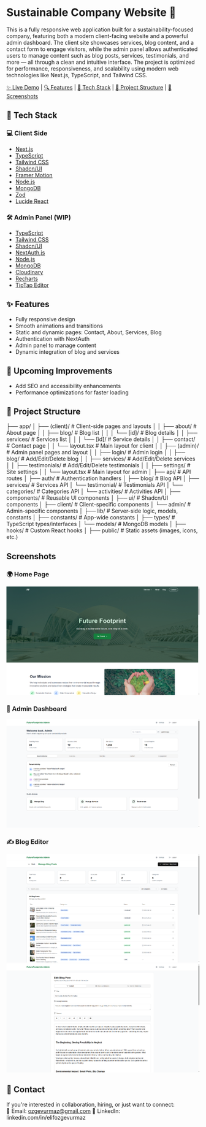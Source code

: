 # Sustainable Company Website 🌱

This is a fully responsive web application built for a sustainability-focused company, featuring both a modern client-facing website and a powerful admin dashboard.
The client site showcases services, blog content, and a contact form to engage visitors, while the admin panel allows authenticated users to manage content such as blog posts, services, testimonials, and more — all through a clean and intuitive interface.
The project is optimized for performance, responsiveness, and scalability using modern web technologies like Next.js, TypeScript, and Tailwind CSS.

 [✨ Live Demo](https://sustainabilitycompany.vercel.app/) | [🔍 Features](#-features) | [🚀 Tech Stack](#-tech-stack) | [📁 Project Structure](#-project-structure) | [📸 Screenshots](#-screenshots)


## 🚀 Tech Stack

### 💻 Client Side
- [Next.js](https://nextjs.org/)
- [TypeScript](https://www.typescriptlang.org/)
- [Tailwind CSS](https://tailwindcss.com/)
- [Shadcn/UI](https://ui.shadcn.com/)
- [Framer Motion](https://www.framer.com/motion/)
- [Node.js](https://nodejs.org/)
- [MongoDB](https://www.mongodb.com/)
- [Zod](https://zod.dev/)
- [Lucide React](https://lucide.dev/)

### 🛠️ Admin Panel (WIP)
- [TypeScript](https://www.typescriptlang.org/)
- [Tailwind CSS](https://tailwindcss.com/)
- [Shadcn/UI](https://ui.shadcn.com/)
- [NextAuth.js](https://next-auth.js.org/)
- [Node.js](https://nodejs.org/)
- [MongoDB](https://www.mongodb.com/)
- [Cloudinary](https://cloudinary.com/)
- [Recharts](https://recharts.org/)
- [TipTap Editor](https://tiptap.dev/)

## ✨ Features

- Fully responsive design
- Smooth animations and transitions
- Static and dynamic pages: Contact, About, Services, Blog
- Authentication with NextAuth
- Admin panel to manage content
- Dynamic integration of blog and services

## 🔧 Upcoming Improvements

- Add SEO and accessibility enhancements
- Performance optimizations for faster loading

## 📁 Project Structure
├── app/
│   ├── (client)/                # Client-side pages and layouts
│   │   ├── about/               # About page
│   │   ├── blog/                # Blog list
│   │   │   └── [id]/            # Blog details
│   │   ├── services/            # Services list
│   │   │   └── [id]/            # Service details
│   │   ├── contact/             # Contact page
│   │   └── layout.tsx           # Main layout for client
│
│   ├── (admin)/                 # Admin panel pages and layout
│   │   ├── login/               # Admin login
│   │   ├── blog/                # Add/Edit/Delete blog
│   │   ├── services/            # Add/Edit/Delete services
│   │   ├── testimonials/        # Add/Edit/Delete testimonials
│   │   ├── settings/            # Site settings
│   │   └── layout.tsx           # Main layout for admin
│
├── api/                         # API routes
│   ├── auth/                    # Authentication handlers
│   ├── blog/                    # Blog API
│   ├── services/                # Services API
│   └── testimonial/             # Testimonials API
│   └── categories/              # Categories API
│   └── activities/              # Activities API
│
├── components/                  # Reusable UI components
│   ├── ui/                      # Shadcn/UI components
│   ├── client/                  # Client-specific components
│   └── admin/                   # Admin-specific components
│
├── lib/                         # Server-side logic, models, constants
│   ├── constants/               # App-wide constants
│   ├── types/                   # TypeScript types/interfaces
│   └── models/                  # MongoDB models
│
├── hooks/                       # Custom React hooks
│
├── public/                      # Static assets (images, icons, etc.)

## Screenshots 

### 🌍 Home Page
![Home Screenshot](public/images/screens/home.png)

### 🔐 Admin Dashboard
![Admin Screenshot](public/images/screens/admin.png)

### ✍️ Blog Editor
![Editor Screenshot](public/images/screens/blog.png)
![Editor Screenshot](public/images/screens/blogedit.png)

## 🤝 Contact

If you're interested in collaboration, hiring, or just want to connect:  
📩 Email: ozgevurmaz@gmail.com
🔗 LinkedIn: linkedin.com/in/elifozgevurmaz
